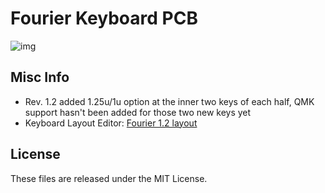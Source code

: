 Fourier Keyboard PCB
====================

![img](https://cdn.shopify.com/s/files/1/1851/5125/products/image_1d38793c-ebb6-4df8-bab5-933162628fe5_1024x1024@2x.jpg?v=1519971797)

Misc Info
---------
- Rev. 1.2 added 1.25u/1u option at the inner two keys of each half, QMK support hasn't been added for those two new keys yet
- Keyboard Layout Editor: [Fourier 1.2 layout](http://www.keyboard-layout-editor.com/#/gists/ec52e429382754843fa2ddb02aecfc4a)

License
-------
These files are released under the MIT License.
